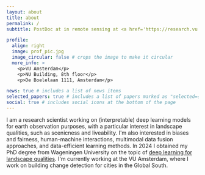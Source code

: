 ```yaml
---
layout: about
title: about
permalink: /
subtitle: PostDoc at in remote sensing at <a href='https://research.vu.nl/en/persons/alex-levering'>VU Amsterdam</a>

profile:
  align: right
  image: prof_pic.jpg
  image_circular: false # crops the image to make it circular
  more_info: >
    <p>VU Amsterdam</p>
    <p>NU Building, 8th floor</p>
    <p>De Boelelaan 1111, Amsterdam</p>

news: true # includes a list of news items
selected_papers: true # includes a list of papers marked as "selected={true}"
social: true # includes social icons at the bottom of the page
---
```

I am a research scientist working on (interpretable) deep learning models for earth observation purposes, with a particular interest in landscape qualities, such as scenicness and liveability. I'm also interested in biases and fairness, human-machine interactions, multimodal data fusion approaches, and data-efficient learning methods. In 2024 I obtained my PhD degree from Wageningen University on the topic of [deep learning for landscape qualities](https://library.wur.nl/WebQuery/wurpubs/625396). I'm currently working at the VU Amsterdam, where I work on building change detection for cities in the Global South.

<!-- 
Write your biography here. Tell the world about yourself. Link to your favorite [subreddit](http://reddit.com). You can put a picture in, too. The code is already in, just name your picture `prof_pic.jpg` and put it in the `img/` folder.

Put your address / P.O. box / other info right below your picture. You can also disable any of these elements by editing `profile` property of the YAML header of your `_pages/about.md`. Edit `_bibliography/papers.bib` and Jekyll will render your [publications page](/al-folio/publications/) automatically.

Link to your social media connections, too. This theme is set up to use [Font Awesome icons](https://fontawesome.com/) and [Academicons](https://jpswalsh.github.io/academicons/), like the ones below. Add your Facebook, Twitter, LinkedIn, Google Scholar, or just disable all of them. -->
